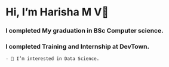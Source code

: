 # Hi, I’m Harisha M V👋 

### I completed My graduation in BSc Computer science.
### I completed Training and Internship at DevTown.
```
- 👀 I’m interested in Data Science.
```


<!---
hari512/hari512 is a ✨ special ✨ repository because its `README.md` (this file) appears on your GitHub profile.
You can click the Preview link to take a look at your changes.
--->
